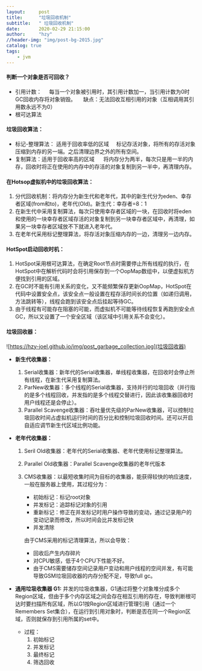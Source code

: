 ```yaml
---
layout:     post
title:      "垃圾回收机制"
subtitle:   " 垃圾回收机制"
date:       2020-02-29 21:15:00
author:     "hzy"
//header-img: "img/post-bg-2015.jpg"
catalog: true
tags:
    - jvm
---
```





#### 判断一个对象是否可回收？
- 引用计数：
    每当一个对象被引用时，其引用计数加一，当引用计数为0时GC回收内存将对象销毁。
    缺点：无法回收互相引用的对象（互相调用其引用数永远不为0）
- 根可达算法

#### 垃圾回收算法：
- 标记-整理算法： 适用于回收率低的区域
    标记存活对象，将所有的存活对象压缩到内存的另一端。之后清理边界之外的所有空间。
- 复制算法：适用于回收率高的区域
     将内存分为两半，每次只是用一半的内存，回收时将正在使用的内存中的存活的对象复制到另一半中，再清理内存。



#### 在Hotsop虚拟机中的垃圾回收算法：
1. 分代回收机制：将内存分为新生代和老年代，其中的新生代分为eden、幸存者区域(from和to)，老年代(Old)。新生代：幸存者=8：1
2. 在新生代中采用复制算法，每次只使用幸存者区域的一块，在回收时将eden和使用的一块幸存者区域存活的对象复制到另一块幸存者区域中，再清理，如果另一块幸存者区域放不下就进入老年代。
3.  在老年代采用标记整理算法，将存活对象压缩内存的一边，清理另一边内存。


#### HotSpot启动回收时机：
1. HotSpot采用根可达算法，在确定Root节点时需要停止所有线程的执行，在HotSpot中在解析代码时会将引用保存到一个OopMap数组中，以便虚拟机方便找到引用的区域。
2. 在GC时不能有引用关系的变化，又不能频繁保存更新OopMap，HotSpot在代码中设置安全点，该安全点一般设置在程存活时间长的位置（如递归调用，方法跳转等），线程会跑到该安全点后挂起等待GC。
3. 由于线程有可能存在阻塞的可能，而虚拟机不可能等待线程恢复再跑到安全点GC，所以又设置了一个安全区域（该区域中引用关系不会变化）。


#### 垃圾回收器：
![https://hzy-joel.github.io/img/post_garbage_collection.jpg](垃圾回收器)

- **新生代收集器：**
    1. Serial收集器：新年代的Serial收集器，单线程收集器，在回收时会停止所有线程，在新生代采用复制算法。
    2. ParNew收集器：多个线程的Serial收集器，支持并行的垃圾回收（并行指的是多个线程回收，并发指的是多个线程交替进行，因此该收集器回收时用户线程还是会停止）。
    3. Parallel Scavenge收集器：吞吐量优先级的ParNew收集器，可以控制垃圾回收时间占虚拟机运行时间的百分比和控制垃圾回收时间。还可以开启自适应调节新生代区域比例功能。
 - **老年代收集器：**
    1. Seril Old收集器：老年代的Serial收集器、老年代使用标记整理算法。
    2. Parallel Old收集器：Parallel Scavenge收集器的老年代版本
    3. CMS收集器：以最短收集时间为目标的收集器，能获得较快的响应速度，一般在服务器上使用，其过程分为：
        - 初始标记：标记root对象
        - 并发标记：追踪标记对象的引用
        - 重新标记：修正在并发标记时用户操作导致的变动，通过记录用户的变动记录而修改，所以时间会比并发标记快
        - 并发清除
        
        由于CMS采用的标记清理算法，所以会导致：
        - 回收后产生内存碎片
        - 对CPU敏感，低于4个CPU下性能不好。
        - 由于CMS需要储存空间记录用户变动和用户线程的空间并发，有可能导致GSM垃圾回收器的内存分配不足，导致full gc。

- **通用垃圾收集器 G1:** 并发的垃圾收集器，G1通过将整个对象堆分成多个Region区域，但由于多个内存区域之间会存在相互引用的存在，导致判断根可达时要扫描所有区域，所以G1按Region区域进行管理引用（通过一个Remembers Set集合），在运行到引用对象时，判断是否在同一个Region区域，否则就保存到引用所属的set中。
    - 过程：
        1. 初始标记
        2. 并发标记
        3. 最终标记
        4. 筛选回收